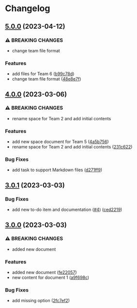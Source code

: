 # Changelog

## [5.0.0](https://github.com/sveggiani/automatic-changelog-generation-poc/compare/v4.0.0...v5.0.0) (2023-04-12)


### ⚠ BREAKING CHANGES

* change team file format

### Features

* add files for Team 6 ([b99c78d](https://github.com/sveggiani/automatic-changelog-generation-poc/commit/b99c78d6fe4b9801bfda60616618e9e43c57d98e))
* change team file format ([48e8e7f](https://github.com/sveggiani/automatic-changelog-generation-poc/commit/48e8e7f552ef99f0325910ca3ffc0eccf54bf455))

## [4.0.0](https://github.com/sveggiani/automatic-changelog-generation-poc/compare/v3.0.1...v4.0.0) (2023-03-06)


### ⚠ BREAKING CHANGES

* rename space for Team 2 and add initial contents

### Features

* add new space document for Team 5 ([4a5b756](https://github.com/sveggiani/automatic-changelog-generation-poc/commit/4a5b756ea45d8ce847c57702433096b4c697af17))
* rename space for Team 2 and add initial contents ([231c622](https://github.com/sveggiani/automatic-changelog-generation-poc/commit/231c622e15d2b6ee160a4077f4e00ac420df33a8))


### Bug Fixes

* add task to support Markdown files ([d271ff9](https://github.com/sveggiani/automatic-changelog-generation-poc/commit/d271ff95661e06a775bae0b9816c98f8e797d2a8))


## [3.0.1](https://github.com/sveggiani/automatic-changelog-generation-poc/compare/v3.0.0...v3.0.1) (2023-03-03)


### Bug Fixes

* add new to-do item and documentation ([#4](https://github.com/sveggiani/automatic-changelog-generation-poc/issues/4)) ([ced2219](https://github.com/sveggiani/automatic-changelog-generation-poc/commit/ced2219298612aab70c39b9483cdcf6ec301567e))

## [3.0.0](https://github.com/sveggiani/automatic-changelog-generation-poc/compare/v2.0.0...v3.0.0) (2023-03-03)


### ⚠ BREAKING CHANGES

* added new document

### Features

* added new document ([fe22057](https://github.com/sveggiani/automatic-changelog-generation-poc/commit/fe22057c3bd90d0011f22192520d5b9893c1d262))
* new content for document 1 ([a9f698c](https://github.com/sveggiani/automatic-changelog-generation-poc/commit/a9f698c7b26e2ad2a657c2d62764d68bf8e06292))


### Bug Fixes

* add missing option ([2fc7ef2](https://github.com/sveggiani/automatic-changelog-generation-poc/commit/2fc7ef241e884ac535deafbb52ec0056d9c0a57b))
